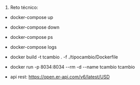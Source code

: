 1. Reto técnico:
- docker-compose up
- docker-compose down
- docker-compose ps
- docker-compose logs
- docker build -t tcambio . -f ./tipocambio/Dockerfile
- docker run -p 8034:8034 --rm -d --name tcambio tcambio

- api rest: https://open.er-api.com/v6/latest/USD
